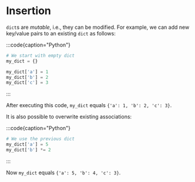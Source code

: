 # Insertion

`dict`s are *mutable*, i.e., they can be modified.
For example, we can add new key/value pairs to an existing `dict` as follows:

:::code{caption="Python"}

```python
# We start with empty dict
my_dict = {}

my_dict['a'] = 1
my_dict['b'] = 2
my_dict['c'] = 3
```

:::

After executing this code, `my_dict` equals `{'a': 1, 'b': 2, 'c': 3}`.

It is also possible to overwrite existing associations:

:::code{caption="Python"}

```python
# We use the previous dict
my_dict['a'] = 5
my_dict['b'] *= 2
```

:::

Now `my_dict` equals `{'a': 5, 'b': 4, 'c': 3}`.
